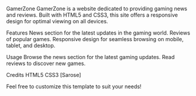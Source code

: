 GamerZone
GamerZone is a website dedicated to providing gaming news and reviews. Built with HTML5 and CSS3, this site offers a responsive design for optimal viewing on all devices.

Features
News section for the latest updates in the gaming world.
Reviews of popular games.
Responsive design for seamless browsing on mobile, tablet, and desktop.

Usage
Browse the news section for the latest gaming updates.
Read reviews to discover new games.

Credits
HTML5
CSS3
[Sarose]

Feel free to customize this template to suit your needs!
